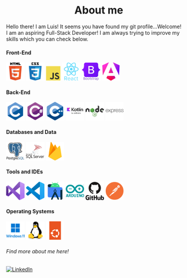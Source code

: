<div id="Title" align="center">
  <h1>About me</h1>
</div>

<div id="Skills">
  Hello there! I am Luis!
  It seems you have found my git profile...Welcome!<br/>
  I am an aspiring Full-Stack Developer! I am always trying to improve my skills which you can check below.

<h4>Front-End</h4>
  <img src="https://github.com/devicons/devicon/blob/v2.16.0/icons/html5/html5-original-wordmark.svg" width="50px" height="50px"></img>
  <img src="https://github.com/devicons/devicon/blob/v2.16.0/icons/css3/css3-original-wordmark.svg" width="50px" height="50px"></img>
  <img src="https://github.com/devicons/devicon/blob/v2.16.0/icons/javascript/javascript-original.svg" width="40px" height="40px"></img>
  <img src="https://github.com/devicons/devicon/blob/v2.16.0/icons/react/react-original-wordmark.svg" width="50px" height="50px"></img>
  <img src="https://github.com/devicons/devicon/blob/v2.16.0/icons/bootstrap/bootstrap-original-wordmark.svg" width="50px" height="50px"></img>
  <img src="https://github.com/devicons/devicon/blob/v2.16.0/icons/angular/angular-original.svg" width="50px" height="50px"></img>
  
  
  <h4>Back-End</h4>
  <img src="https://github.com/devicons/devicon/blob/v2.16.0/icons/c/c-original.svg" width="50px" height="50px"></img>
  <img src="https://github.com/devicons/devicon/blob/v2.16.0/icons/csharp/csharp-original.svg" width="50px" height="50px"></img>
  <img src="https://github.com/devicons/devicon/blob/v2.16.0/icons/cplusplus/cplusplus-original.svg" width="50px" height="50px"></img>
  <img src="https://github.com/devicons/devicon/blob/v2.16.0/icons/kotlin/kotlin-original-wordmark.svg" width="50px" height="50px"></img>
  <img src="https://github.com/devicons/devicon/blob/v2.16.0/icons/nodejs/nodejs-original-wordmark.svg" width="50px" height="50px"></img>
  <img src="https://github.com/devicons/devicon/blob/v2.16.0/icons/express/express-original-wordmark.svg" width="50px" height="50px"></img>
  
  <h4>Databases and Data</h4>
  <img src="https://github.com/devicons/devicon/blob/v2.16.0/icons/postgresql/postgresql-original-wordmark.svg" width="50px" height="50px"></img>  
  <img src="https://github.com/devicons/devicon/blob/v2.16.0/icons/microsoftsqlserver/microsoftsqlserver-original-wordmark.svg" width="50px" height="50px"></img>  
  <img src="https://github.com/devicons/devicon/blob/v2.16.0/icons/firebase/firebase-original.svg" width="50px" height="50px"></img>


  <h4>Tools and IDEs</h4>
  <img src="https://github.com/devicons/devicon/blob/v2.16.0/icons/visualstudio/visualstudio-original.svg" width="50px" height="50px"></img>
  <img src="https://github.com/devicons/devicon/blob/v2.16.0/icons/vscode/vscode-original.svg" width="50px" height="50px"></img>
  <img src="https://github.com/devicons/devicon/blob/v2.16.0/icons/androidstudio/androidstudio-original.svg" width="50px" height="50px"></img>
  <img src="https://github.com/devicons/devicon/blob/v2.16.0/icons/arduino/arduino-original-wordmark.svg" width="50px" height="50px"></img>
  <img src="https://github.com/devicons/devicon/blob/v2.16.0/icons/github/github-original-wordmark.svg" width="50px" height="50px"></img>
  <img src="https://github.com/devicons/devicon/blob/v2.16.0/icons/postman/postman-original.svg" width="50px" height="50px"></img>

  <h4>Operating Systems</h4>
  <img src="https://github.com/devicons/devicon/blob/v2.16.0/icons/windows11/windows11-original-wordmark.svg" width="50px" height="50px"></img>
  <img src="https://github.com/devicons/devicon/blob/v2.16.0/icons/linux/linux-original.svg" width="50px" height="50px"></img>
  <img src="https://github.com/devicons/devicon/blob/v2.16.0/icons/ubuntu/ubuntu-original.svg" width="50px" height="50px"></img>

<h6>Find more about me here!</h6>

[![LinkedIn](https://img.shields.io/badge/-LinkedIn-0077B5?style=flat-square&logo=linkedin)](your-linkedin-profile)  


</div>
